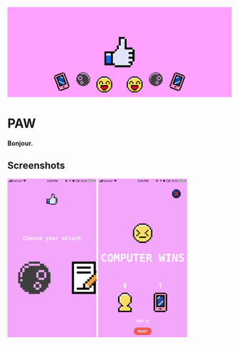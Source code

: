 ![README header](https://github.com/theFlawlessHack/paw-ios/blob/master/images/readme-header.png)
# PAW

<b>Bonjour.</b> 

## Screenshots
<img src="https://github.com/theFlawlessHack/paw-ios/blob/master/images/s1.PNG" width="200"/>      <img src="https://github.com/theFlawlessHack/paw-ios/blob/master/images/s2.PNG" width="200"/>
